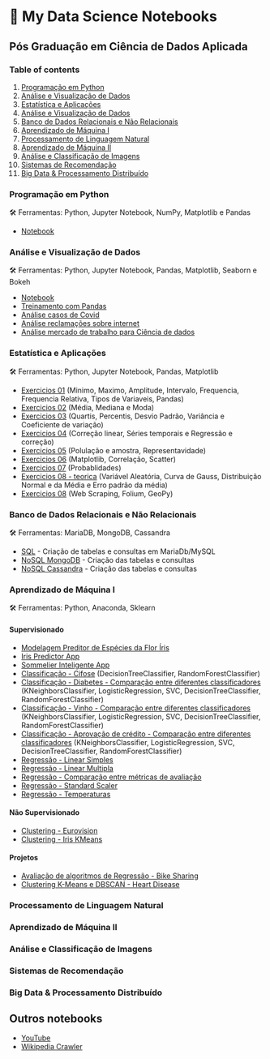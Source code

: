 # 📔 My Data Science Notebooks

## Pós Graduação em Ciência de Dados Aplicada

### Table of contents
1. [Programação em Python](#programacao-em-python)
2. [Análise e Visualização de Dados]()
3. [Estatística e Aplicações]()
4. [Análise e Visualização de Dados]()
5. [Banco de Dados Relacionais e Não Relacionais]()
6. [Aprendizado de Máquina I]()
7. [Processamento de Linguagem Natural]()
8. [Aprendizado de Máquina II]()
9. [Análise e Classificação de Imagens]()
10. [Sistemas de Recomendação]()
11. [Big Data & Processamento Distribuído]()

### Programação em Python <a name="programacao-em-python"></a>

🛠️ Ferramentas: Python, Jupyter Notebook, NumPy, Matplotlib e Pandas
- [Notebook](programacao-em-python/pos-programacao-em-python.ipynb)

### Análise e Visualização de Dados

🛠️ Ferramentas: Python, Jupyter Notebook, Pandas, Matplotlib, Seaborn e Bokeh
- [Notebook](analise-visualizacao-de-dados/analise-de-dados.ipynb)
- [Treinamento com Pandas](analise-visualizacao-de-dados/Treinamento_pandas_2.ipynb)
- [Análise casos de Covid](analise-visualizacao-de-dados/tarefa-01.ipynb)
- [Análise reclamações sobre internet](analise-visualizacao-de-dados/tarefa-02.ipynb)
- [Análise mercado de trabalho para Ciência de dados](analise-visualizacao-de-dados/data_hackers_survey_2019.ipynb)

### Estatística e Aplicações
🛠️ Ferramentas: Python, Jupyter Notebook, Pandas, Matplotlib

- [Exercicios 01](estatistica-e-aplicacoes/aula01_pratica.ipynb) (Minimo, Maximo, Amplitude, Intervalo, Frequencia, Frequencia Relativa, Tipos de Variaveis, Pandas)
- [Exercicios 02](estatistica-e-aplicacoes/exercicios_aula02.ipynb) (Média, Mediana e Moda)
- [Exercicios 03](estatistica-e-aplicacoes/aula03_pratica.ipynb) (Quartis, Percentis, Desvio Padrão, Variância e Coeficiente de variação)
- [Exercicios 04](estatistica-e-aplicacoes/aula04_pratica.ipynb) (Correção linear, Séries temporais e Regressão e correção)
- [Exercicios 05](estatistica-e-aplicacoes/aula05_pratica.ipynb) (Polulação e amostra, Representavidade)
- [Exercicios 06](estatistica-e-aplicacoes/aula06_pratica.ipynb) (Matplotlib, Correlação, Scatter)
- [Exercicios 07](estatistica-e-aplicacoes/aula_07_pratica.ipynb) (Probablidades)
- [Exercicios 08 - teorica](estatistica-e-aplicacoes/aula_08_teorica.ipynb) (Variável Aleatória, Curva de Gauss, Distribuição Normal e da Média e Erro padrão da média)
- [Exercicios 08](estatistica-e-aplicacoes/aula_08_pratica.ipynb) (Web Scraping, Folium, GeoPy)

### Banco de Dados Relacionais e Não Relacionais
🛠️ Ferramentas: MariaDB, MongoDB, Cassandra

- [SQL](banco-de-dados/sql.md) - Criação de tabelas e consultas em MariaDb/MySQL
- [NoSQL MongoDB](banco-de-dados/mongodb.md) - Criação das tabelas e consultas
- [NoSQL Cassandra](banco-de-dados/cassandra.md) - Criação das tabelas e consultas

### Aprendizado de Máquina I
🛠️ Ferramentas: Python, Anaconda, Sklearn

#### Supervisionado
- [Modelagem Preditor de Espécies da Flor Íris](aprendizado-de-maquina-i/iris-predictor-app/notebooks/modelagem.ipynb)
- [Iris Predictor App](https://github.com/andredarcie/iris-predictor-app)
- [Sommelier Inteligente App](https://github.com/andredarcie/sommelier-inteligente-app)   
- [Classificação - Cifose](aprendizado-de-maquina-i/analise-de-classificadores/kyphosis_make_model.ipynb) (DecisionTreeClassifier, RandomForestClassifier)
- [Classificação - Diabetes - Comparação entre diferentes classificadores](aprendizado-de-maquina-i/analise-de-classificadores/modelagem_v2.ipynb) (KNeighborsClassifier, LogisticRegression, SVC, DecisionTreeClassifier, RandomForestClassifier)   
- [Classificação - Vinho - Comparação entre diferentes classificadores](aprendizado-de-maquina-i/classificadores/wine_classifier.ipynb) (KNeighborsClassifier, LogisticRegression, SVC, DecisionTreeClassifier, RandomForestClassifier)    
- [Classificação - Aprovação de crédito - Comparação entre diferentes classificadores](aprendizado-de-maquina-i/classificadores/credit_classifier.ipynb) (KNeighborsClassifier, LogisticRegression, SVC, DecisionTreeClassifier, RandomForestClassifier)    
- [ Regressão - Linear Simples ](aprendizado-de-maquina-i/regressao/regressao_linear_simples.ipynb)
- [ Regressão - Linear Multipla ](aprendizado-de-maquina-i/regressao/regressao_linear_multipla.ipynb)
- [ Regressão - Comparação entre métricas de avaliação ](aprendizado-de-maquina-i/regressao/salaries.ipynb)
- [ Regressão - Standard Scaler ](aprendizado-de-maquina-i/regressao/regressao_com_svr.ipynb)
- [ Regressão - Temperaturas ](aprendizado-de-maquina-i/regressao/temps.ipynb)

#### Não Supervisionado
- [ Clustering - Eurovision ](aprendizado-de-maquina-i/clustering/eurovision_vh.ipynb)
- [ Clustering - Iris KMeans ](aprendizado-de-maquina-i/clustering/iris_kmeans.ipynb)

#### Projetos
- [ Avaliação de algoritmos de Regressão - Bike Sharing](aprendizado-de-maquina-i/projetos/bike_sharing.ipynb)
- [ Clustering K-Means e DBSCAN - Heart Disease](aprendizado-de-maquina-i/projetos/heart_disease.ipynb)

### Processamento de Linguagem Natural
### Aprendizado de Máquina II
### Análise e Classificação de Imagens
### Sistemas de Recomendação
### Big Data & Processamento Distribuído

## Outros notebooks
- [YouTube](outros-notebooks/youtube.ipynb)
- [Wikipedia Crawler](outros-notebooks/video-game-considered-the-best.ipynb)
